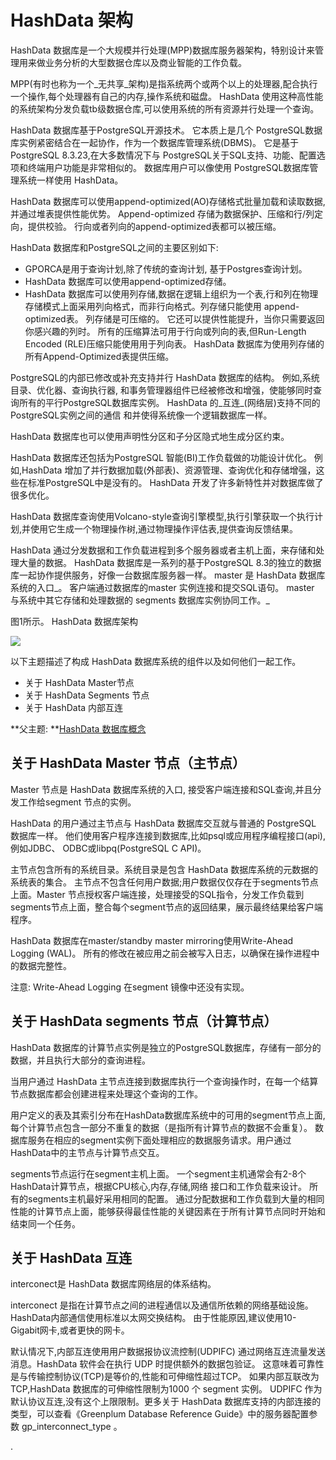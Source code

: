 #  HashData 架构

HashData 数据库是一个大规模并行处理\(MPP\)数据库服务器架构，特别设计来管理用来做业务分析的大型数据仓库以及商业智能的工作负载。

MPP\(有时也称为一个_无共享_架构\)是指系统两个或两个以上的处理器,配合执行一个操作,每个处理器有自己的内存,操作系统和磁盘。 HashData 使用这种高性能的系统架构分发负载tb级数据仓库,可以使用系统的所有资源并行处理一个查询。

HashData 数据库基于PostgreSQL开源技术。 它本质上是几个 PostgreSQL数据库实例紧密结合在一起协作，作为一个数据库管理系统\(DBMS\)。 它是基于PostgreSQL 8.3.23,在大多数情况下与 PostgreSQL关于SQL支持、功能、配置选项和终端用户功能是非常相似的。 数据库用户可以像使用 PostgreSQL数据库管理系统一样使用 HashData。

HashData 数据库可以使用append-optimized\(AO\)存储格式批量加载和读取数据,并通过堆表提供性能优势。 Append-optimized 存储为数据保护、压缩和行/列定向，提供校验。 行向或者列向的append-optimized表都可以被压缩。

HashData 数据库和PostgreSQL之间的主要区别如下:

* GPORCA是用于查询计划,除了传统的查询计划, 基于Postgres查询计划。
* HashData 数据库可以使用append-optimized存储。
* HashData 数据库可以使用列存储,数据在逻辑上组织为一个表,行和列在物理存储模式上面采用列向格式，而非行向格式。列存储只能使用 append-optimized表。 列存储是可压缩的。 它还可以提供性能提升，当你只需要返回你感兴趣的列时。 所有的压缩算法可用于行向或列向的表,但Run-Length Encoded \(RLE\)压缩只能使用用于列向表。 HashData 数据库为使用列存储的所有Append-Optimized表提供压缩。

PostgreSQL的内部已修改或补充支持并行 HashData 数据库的结构。 例如,系统目录、优化器、查询执行器, 和事务管理器组件已经被修改和增强，使能够同时查询所有的平行PostgreSQL数据库实例。 HashData 的_互连_\(网络层\)支持不同的PostgreSQL实例之间的通信 和并使得系统像一个逻辑数据库一样。

HashData 数据库也可以使用声明性分区和子分区隐式地生成分区约束。

HashData 数据库还包括为PostgreSQL 智能\(BI\)工作负载做的功能设计优化。 例如,HashData 增加了并行数据加载\(外部表\)、资源管理、查询优化和存储增强，这些在标准PostgreSQL中是没有的。 HashData 开发了许多新特性并对数据库做了很多优化。

HashData 数据库查询使用Volcano-style查询引擎模型,执行引擎获取一个执行计划,并使用它生成一个物理操作树,通过物理操作评估表,提供查询反馈结果。

HashData 通过分发数据和工作负载进程到多个服务器或者主机上面，来存储和处理大量的数据。 HashData 数据库是一系列的基于PostgreSQL 8.3的独立的数据库一起协作提供服务，好像一台数据库服务器一样。 master 是 HashData 数据库系统的入口_。 客户端通过数据库的master 实例连接和提交SQL语句。 master 与系统中其它存储和处理数据的 segments 数据库实例协同工作。_

图1所示。 HashData 数据库架构

![](http://greenplum.org/docs/admin_guide/graphics/highlevel_arch.jpg)

以下主题描述了构成 HashData 数据库系统的组件以及如何他们一起工作。

* 关于 HashData Master节点
* 关于 HashData Segments 节点
* 关于 HashData 内部互连

**父主题: **[HashData 数据库概念](/hashdata-shu-ju-ku-gai-nian.md)

## 关于 HashData Master 节点（主节点）

Master 节点是 HashData 数据库系统的入口, 接受客户端连接和SQL查询,并且分发工作给segment 节点的实例。

HashData 的用户通过主节点与 HashData 数据库交互就与普通的 PostgreSQL 数据库一样。 他们使用客户程序连接到数据库,比如psql或应用程序编程接口\(api\),例如JDBC、 ODBC或libpq\(PostgreSQL C API\)。

主节点包含所有的系统目录。系统目录是包含 HashData 数据库系统的元数据的系统表的集合。 主节点不包含任何用户数据;用户数据仅仅存在于segments节点上面。Master 节点授权客户端连接，处理接受的SQL指令，分发工作负载到segments节点上面，整合每个segment节点的返回结果，展示最终结果给客户端程序。

HashData 数据库在master/standby master mirroring使用Write-Ahead Logging \(WAL\)。 所有的修改在被应用之前会被写入日志，以确保在操作进程中的数据完整性。

注意: Write-Ahead Logging 在segment 镜像中还没有实现。

## 关于 HashData segments 节点（计算节点）

HashData 数据库的计算节点实例是独立的PostgreSQL数据库，存储有一部分的数据，并且执行大部分的查询进程。

当用户通过 HashData 主节点连接到数据库执行一个查询操作时，在每一个结算节点数据库都会创建进程来处理这个查询的工作。

用户定义的表及其索引分布在HashData数据库系统中的可用的segment节点上面,每个计算节点包含一部分不重复的数据（是指所有计算节点的数据不会重复）。 数据库服务在相应的segment实例下面处理相应的数据服务请求。用户通过HashData中的主节点与计算节点交互。

segments节点运行在segment主机上面。 一个segment主机通常会有2-8个HashData计算节点，根据CPU核心,内存,存储,网络 接口和工作负载来设计。 所有的segments主机最好采用相同的配置。 通过分配数据和工作负载到大量的相同性能的计算节点上面，能够获得最佳性能的关键因素在于所有计算节点同时开始和结束同一个任务。

## 关于 HashData 互连

interconect是 HashData 数据库网络层的体系结构。

interconect 是指在计算节点之间的进程通信以及通信所依赖的网络基础设施。 HashData内部通信使用标准以太网交换结构。 由于性能原因,建议使用10-Gigabit网卡,或者更快的网卡。

默认情况下,内部互连使用用户数据报协议流控制\(UDPIFC\) 通过网络互连流量发送消息。HashData 软件会在执行 UDP 时提供额外的数据包验证。 这意味着可靠性是与传输控制协议\(TCP\)是等价的,性能和可伸缩性超过TCP。 如果内部互联改为TCP,HashData 数据库的可伸缩性限制为1000 个 segment 实例。 UDPIFC 作为默认协议互连,没有这个上限限制。更多关于 HashData 数据库支持的内部连接的类型，可以查看《Greenplum Database Reference Guide》中的服务器配置参数 gp\_interconnect\_type 。

.

